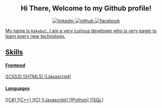 <div align="center">
    <h2> Hi There, Welcome to my Github profile!</h2>
    </a>
    <a href="https://linkedin.com/in/rakebul-hassan" target="_blank">
        <img src=https://img.shields.io/badge/LinkedIn-0077B5?style=for-the-badge&logo=linkedin&logoColor=white alt=linkedin  />
    </a>
    <a href="https://github.com/logicmagician" target="_blank">
        <img src=https://img.shields.io/badge/GitHub-100000?style=for-the-badge&logo=github&logoColor=white alt=github  />
    </a>
    <a href="https://fb.com/rakebulhassn76" target="_blank">
        <img src=https://img.shields.io/badge/Facebook-1877F2?style=for-the-badge&logo=facebook&logoColor=white alt=facebook  />
   
</div>

</div>
<p></p>

My name is `Rakebul`. I am a very curious developer who is very eager to learn every new technology.

## Skills

#### Frontend

![CSS3]
![HTML5]
![Javascript]

#### Languages

![C#]
![C++]
![C]
![Javascript]
![Python]
![SQL]
